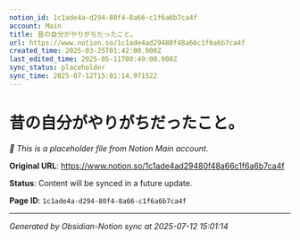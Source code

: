 ```yaml
---
notion_id: 1c1ade4a-d294-80f4-8a66-c1f6a6b7ca4f
account: Main
title: 昔の自分がやりがちだったこと。
url: https://www.notion.so/1c1ade4ad29480f48a66c1f6a6b7ca4f
created_time: 2025-03-25T01:42:00.000Z
last_edited_time: 2025-05-11T00:49:00.000Z
sync_status: placeholder
sync_time: 2025-07-12T15:01:14.971522
---
```


# 昔の自分がやりがちだったこと。

*🔄 This is a placeholder file from Notion Main account.*

**Original URL**: https://www.notion.so/1c1ade4ad29480f48a66c1f6a6b7ca4f

**Status**: Content will be synced in a future update.

**Page ID**: `1c1ade4a-d294-80f4-8a66-c1f6a6b7ca4f`

---

*Generated by Obsidian-Notion sync at 2025-07-12 15:01:14*
